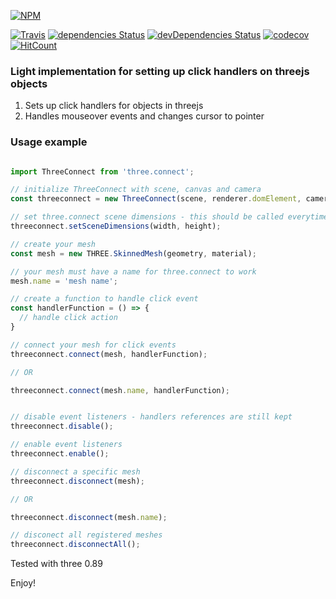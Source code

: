 [![NPM](https://nodei.co/npm/three.connect.png?downloads=true&downloadRank=true&stars=true)](https://nodei.co/npm/three.connect/)

[![Travis](https://img.shields.io/travis/icynoangel/three.connect.svg?maxAge=2592000)](https://travis-ci.org/icynoangel/three.connect)
[![dependencies Status](https://david-dm.org/icynoangel/three.connect/status.svg)](https://david-dm.org/icynoangel/three.connect)
[![devDependencies Status](https://david-dm.org/icynoangel/three.connect/dev-status.svg)](https://david-dm.org/icynoangel/three.connect?type=dev)
[![codecov](https://codecov.io/gh/icynoangel/three.connect/branch/master/graph/badge.svg)](https://codecov.io/gh/icynoangel/three.connect)
[![HitCount](http://hits.dwyl.io/icynoangel/three.connect.svg)](http://hits.dwyl.io/icynoangel/three.connect)

### Light implementation for setting up click handlers on threejs objects

1. Sets up click handlers for objects in threejs
2. Handles mouseover events and changes cursor to pointer

### Usage example

```javascript

import ThreeConnect from 'three.connect';

// initialize ThreeConnect with scene, canvas and camera
const threeconnect = new ThreeConnect(scene, renderer.domElement, camera);

// set three.connect scene dimensions - this should be called everytime your scene changes its dimensions
threeconnect.setSceneDimensions(width, height); 

// create your mesh
const mesh = new THREE.SkinnedMesh(geometry, material);

// your mesh must have a name for three.connect to work
mesh.name = 'mesh name';

// create a function to handle click event
const handlerFunction = () => { 
  // handle click action
}

// connect your mesh for click events
threeconnect.connect(mesh, handlerFunction);

// OR

threeconnect.connect(mesh.name, handlerFunction);


// disable event listeners - handlers references are still kept
threeconnect.disable();

// enable event listeners
threeconnect.enable();

// disconnect a specific mesh
threeconnect.disconnect(mesh);

// OR

threeconnect.disconnect(mesh.name);

// disconect all registered meshes
threeconnect.disconnectAll();

```

Tested with three 0.89

Enjoy!

